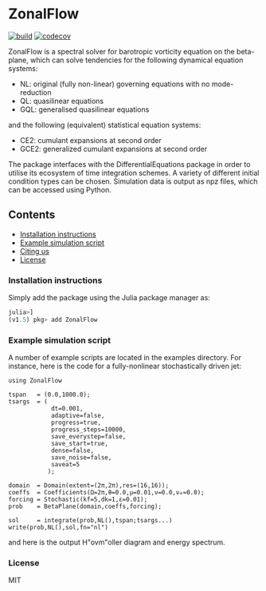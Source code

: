 # ZonalFlow
[![build](https://github.com/gvn22/ZonalFlow.jl/actions/workflows/ci.yml/badge.svg?event=push)](https://github.com/gvn22/ZonalFlow.jl/actions/workflows/ci.yml)
[![codecov](https://codecov.io/gh/gvn22/ZonalFlow.jl/branch/master/graph/badge.svg)](https://codecov.io/gh/gvn22/ZonalFlow.jl)

ZonalFlow is a spectral solver for barotropic vorticity equation on the beta-plane, which can solve tendencies for the following dynamical equation systems:

- NL: original (fully non-linear) governing equations with no mode-reduction
- QL: quasilinear equations
- GQL: generalised quasilinear equations

and the following (equivalent) statistical equation systems:

- CE2: cumulant expansions at second order
- GCE2: generalized cumulant expansions at second order

The package interfaces with the DifferentialEquations package in order to utilise its ecosystem of time integration schemes.  A variety of different initial condition types can  be chosen. Simulation data is output as npz files, which can be accessed using Python.

## Contents
* [Installation instructions](#installation-instructions)
* [Example simulation script](#example-simulation-script)
* [Citing us](#citing-us)
* [License](#license)

### Installation instructions
Simply add the package using the Julia package manager as:

```julia
julia>]
(v1.5) pkg> add ZonalFlow
```

### Example simulation script

A number of example scripts are located in the examples directory. For instance, here is the code for a fully-nonlinear stochastically driven jet:

```
using ZonalFlow

tspan   = (0.0,1000.0);
tsargs  = (
            dt=0.001,
            adaptive=false,
            progress=true,
            progress_steps=10000,
            save_everystep=false,
            save_start=true,
            dense=false,
            save_noise=false,
            saveat=5
           );

domain  = Domain(extent=(2π,2π),res=(16,16));
coeffs  = Coefficients(Ω=2π,θ=0.0,μ=0.01,ν=0.0,ν₄=0.0);
forcing = Stochastic(kf=5,dk=1,ε=0.01);
prob    = BetaPlane(domain,coeffs,forcing);

sol     = integrate(prob,NL(),tspan;tsargs...)
write(prob,NL(),sol,fn="nl")

```

and here is the output H\"ovm\"oller diagram and energy spectrum.

### License
MIT

